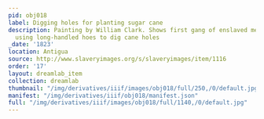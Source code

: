 ```yaml
---
pid: obj018
label: Digging holes for planting sugar cane
description: Painting by William Clark. Shows first gang of enslaved men and women
  using long-handled hoes to dig cane holes
_date: '1823'
location: Antigua
source: http://www.slaveryimages.org/s/slaveryimages/item/1116
order: '17'
layout: dreamlab_item
collection: dreamlab
thumbnail: "/img/derivatives/iiif/images/obj018/full/250,/0/default.jpg"
manifest: "/img/derivatives/iiif/obj018/manifest.json"
full: "/img/derivatives/iiif/images/obj018/full/1140,/0/default.jpg"
---
```

